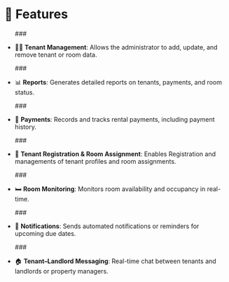 # 🚀 Features

<ul>

###<li>🧑‍💼 **Tenant Management**: Allows the administrator to add, update, and remove tenant or room data.</li>

###<li>📊 **Reports**: Generates detailed reports on tenants, payments, and room status.</li>

###<li>💸 **Payments**: Records and tracks rental payments, including payment history.</li>

###<li>👥 **Tenant Registration & Room Assignment**: Enables Registration and managements of tenant profiles and room assignments.</li>

###<li>🛏️ **Room Monitoring**: Monitors room availability and occupancy in real-time.</li>

###<li>🔔 **Notifications**: Sends automated notifications or reminders for upcoming due dates.</li>

###<li>🏠 **Tenant–Landlord Messaging**: Real-time chat between tenants and landlords or property managers.</li>
</ul>

